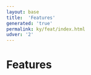 ```yaml
---
layout: base
title:  'Features'
generated: 'true'
permalink: ky/feat/index.html
udver: '2'
---
```


# Features

<!-- The file must be created before it can be included. Otherwise this directive will take the whole website down.
 include ky-feat-table.html -->
